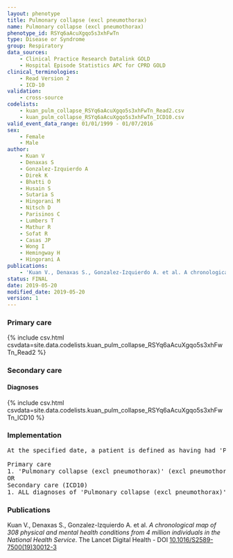 ```yaml
---
layout: phenotype
title: Pulmonary collapse (excl pneumothorax)
name: Pulmonary collapse (excl pneumothorax)
phenotype_id: RSYq6aAcuXgqo5s3xhFwTn 
type: Disease or Syndrome
group: Respiratory
data_sources: 
    - Clinical Practice Research Datalink GOLD
    - Hospital Episode Statistics APC for CPRD GOLD
clinical_terminologies: 
    - Read Version 2
    - ICD-10
validation: 
    - cross-source
codelists: 
    - kuan_pulm_collapse_RSYq6aAcuXgqo5s3xhFwTn_Read2.csv
    - kuan_pulm_collapse_RSYq6aAcuXgqo5s3xhFwTn_ICD10.csv
valid_event_data_range: 01/01/1999 - 01/07/2016
sex: 
    - Female
    - Male
author: 
    - Kuan V
    - Denaxas S
    - Gonzalez-Izquierdo A
    - Direk K
    - Bhatti O
    - Husain S
    - Sutaria S
    - Hingorani M
    - Nitsch D
    - Parisinos C
    - Lumbers T
    - Mathur R
    - Sofat R
    - Casas JP
    - Wong I
    - Hemingway H
    - Hingorani A
publications: 
    - 'Kuan V., Denaxas S., Gonzalez-Izquierdo A. et al. A chronological map of 308 physical and mental health conditions from 4 million individuals in the National Health Service. The Lancet Digital Health - DOI: 10.1016/S2589-7500(19)30012-3' 
status: FINAL
date: 2019-05-20
modified_date: 2019-05-20
version: 1
---
```

### Primary care 
{% include csv.html csvdata=site.data.codelists.kuan_pulm_collapse_RSYq6aAcuXgqo5s3xhFwTn_Read2 %}
### Secondary care 
#### Diagnoses 
{% include csv.html csvdata=site.data.codelists.kuan_pulm_collapse_RSYq6aAcuXgqo5s3xhFwTn_ICD10 %}
### Implementation 
<pre>At the specified date, a patient is defined as having had 'Pulmonary collapse (excl pneumothorax)' (excl pneumothorax) IF they meet the criteria for any of the following on or before the specified date. The earliest date on which the individual meets any of the following criteria on or before the specified date is defined as the first event date:

Primary care
1. 'Pulmonary collapse (excl pneumothorax)' (excl pneumothorax) diagnosis or history of diagnosis during a consultation 
OR
Secondary care (ICD10)
1. ALL diagnoses of 'Pulmonary collapse (excl pneumothorax)' (excl pneumothorax) or history of diagnosis during a hospitalization</pre> 
 
### Publications 
Kuan V., Denaxas S., Gonzalez-Izquierdo A. et al. _A chronological map of 308 physical and mental health conditions from 4 million individuals in the National Health Service_. The Lancet Digital Health - DOI <a href='https://www.thelancet.com/journals/landig/article/PIIS2589-7500(19)30012-3/fulltext'>10.1016/S2589-7500(19)30012-3</a>